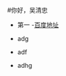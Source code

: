 #你好，吴清忠
 - 第一
    -[百度地址](http://study.163.com/course/introduction.htm?courseId=1004987028#/courseDetail?tab=1)
    
    
 - adg
 - adf
 - adhg
 
        
    
    
    
    